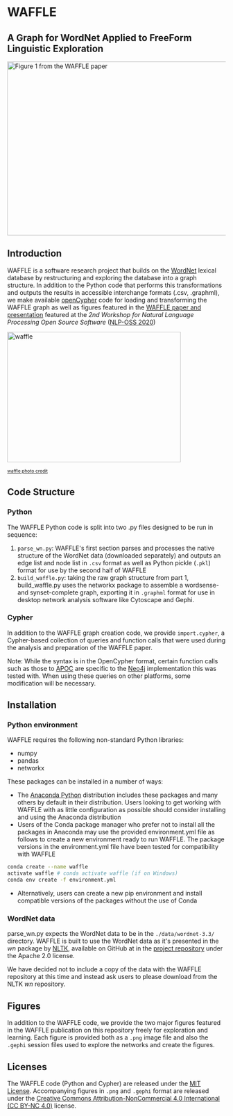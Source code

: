 # WAFFLE
## A Graph for WordNet Applied to FreeForm Linguistic Exploration

<img src="./figures/figure_1.png" alt="Figure 1 from the WAFFLE paper" title="Figure 1 from the WAFFLE paper" width="800" height="400"/>

## Introduction
WAFFLE is a software research project that builds on the [WordNet](https://wordnet.princeton.edu/) lexical database by restructuring and exploring the database into a graph structure. In addition to the Python code that performs this transformations and outputs the results in accessible interchange formats (.csv, .graphml), we make available [openCypher](http://www.opencypher.org/) code for loading and transforming the WAFFLE graph as well as figures featured in the [WAFFLE paper and presentation](thomsonreuters.com) featured at the *2nd Workshop for Natural Language Processing Open Source Software* ([NLP-OSS 2020](https://nlposs.github.io/2020/index.html))

<img src="https://upload.wikimedia.org/wikipedia/commons/thumb/5/59/Homemade_waffle_closeup.jpg/800px-Homemade_waffle_closeup.jpg" alt="waffle" title="photo of a real-world waffle" width="400" height="300"/>

<span style="font-size:0.75em"><a href="https://commons.wikimedia.org/wiki/File:Homemade_waffle_closeup.jpg">waffle photo credit</a></span>

## Code Structure
### Python
The WAFFLE Python code is split into two .py files designed to be run in sequence:
1. `parse_wn.py`: WAFFLE's first section parses and processes the native structure of the WordNet data (downloaded separately) and outputs an edge list and node list in `.csv` format as well as Python pickle (`.pkl`) format for use by the second half of WAFFLE
2. `build_waffle.py`: taking the raw graph structure from part 1, build_waffle.py uses the networkx package to assemble a wordsense- and synset-complete graph, exporting it in `.graphml` format for use in desktop network analysis software like Cytoscape and Gephi.

### Cypher
In addition to the WAFFLE graph creation code, we provide `import.cypher`, a Cypher-based collection of queries and function calls that were used during the analysis and preparation of the WAFFLE paper.

Note: While the syntax is in the OpenCypher format, certain function calls such as those to [APOC](https://neo4j.com/labs/apoc/) are specific to the [Neo4j](https://neo4j.com/) implementation this was tested with. When using these queries on other platforms, some modification will be necessary.

## Installation
### Python environment
WAFFLE requires the following non-standard Python libraries:
* numpy
* pandas
* networkx

These packages can be installed in a number of ways:
* The [Anaconda Python](https://www.anaconda.com/products/individual) distribution includes these packages and many others by default in their distribution. Users looking to get working with WAFFLE with as little configuration as possible should consider installing and using the Anaconda distribution
* Users of the Conda package manager who prefer not to install all the packages in Anaconda may use the provided environment.yml file as follows to create a new environment ready to run WAFFLE. The package versions in the environment.yml file have been tested for compatibility with WAFFLE
```bash
conda create --name waffle
activate waffle # conda activate waffle (if on Windows)
conda env create -f environment.yml
```
* Alternatively, users can create a new pip environment and install compatible versions of the packages without the use of Conda

###  WordNet data
parse_wn.py expects the WordNet data to be in the `./data/wordnet-3.3/` directory. WAFFLE is built to use the WordNet data as it's presented in the *wn* package by [NLTK](https://www.nltk.org/), available on GitHub at in the [project repository](https://github.com/nltk/wordnet/tree/master/wn/data/wordnet-3.3) under the Apache 2.0 license.

We have decided not to include a copy of the data with the WAFFLE repository at this time and instead ask users to please download from the NLTK *wn* repository.

## Figures
In addition to the WAFFLE code, we provide the two major figures featured in the WAFFLE publication on this repository freely for exploration and learning. Each figure is provided both as a `.png` image file and also the `.gephi` session files used to explore the networks and create the figures.

## Licenses

The WAFFLE code (Python and Cypher) are released under the [MIT License](https://opensource.org/licenses/MIT). Accompanying figures in `.png` and `.gephi` format are released under the [Creative Commons Attribution-NonCommercial 4.0 International (CC BY-NC 4.0)](https://creativecommons.org/licenses/by-nc/4.0/) license. 
